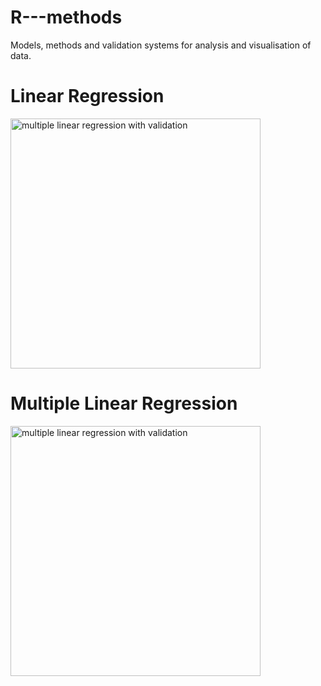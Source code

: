 # R---methods
 Models, methods and validation systems for analysis and visualisation of data. 

# Linear Regression

<img src="https://github.com/user-attachments/assets/c83a55cd-b685-4792-ae51-1dc10df8cf37" alt="multiple linear regression with validation" width="400" />

# Multiple Linear Regression

<img src="https://github.com/user-attachments/assets/c83a55cd-b685-4792-ae51-1dc10df8cf37" alt="multiple linear regression with validation" width="400"/>
